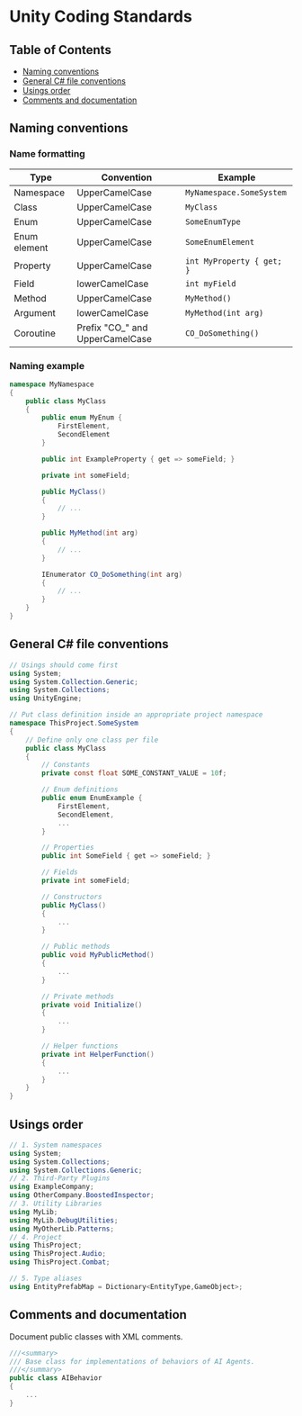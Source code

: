 # Unity Coding Standards

## Table of Contents

* [Naming conventions](#naming-conventions)
* [General C# file conventions](#general-c#-file-conventions)
* [Usings order](#usings-order)
* [Comments and documentation](#comments-and-documentation)

## Naming conventions

### Name formatting

Type         | Convention                      | Example
------------ | ------------------------------- | -----------------------
Namespace    | UpperCamelCase                  | `MyNamespace.SomeSystem`
Class        | UpperCamelCase                  | `MyClass`
Enum         | UpperCamelCase                  | `SomeEnumType`
Enum element | UpperCamelCase                  | `SomeEnumElement`
Property     | UpperCamelCase                  | `int MyProperty { get; }`
Field        | lowerCamelCase                  | `int myField`
Method       | UpperCamelCase                  | `MyMethod()`
Argument     | lowerCamelCase                  | `MyMethod(int arg)`
Coroutine    | Prefix "CO_" and UpperCamelCase | `CO_DoSomething()`

### Naming example

```csharp
namespace MyNamespace
{
    public class MyClass
    {
        public enum MyEnum {
            FirstElement,
            SecondElement
        }

        public int ExampleProperty { get => someField; }

        private int someField;

        public MyClass()
        {
            // ...
        }

        public MyMethod(int arg)
        {
            // ...
        }

        IEnumerator CO_DoSomething(int arg)
        {
            // ...
        }
    }
}
```

## General C# file conventions

```csharp
// Usings should come first
using System;
using System.Collection.Generic;
using System.Collections;
using UnityEngine;

// Put class definition inside an appropriate project namespace
namespace ThisProject.SomeSystem
{
    // Define only one class per file
    public class MyClass
    {
        // Constants
        private const float SOME_CONSTANT_VALUE = 10f;

        // Enum definitions
        public enum EnumExample {
            FirstElement,
            SecondElement,
            ...
        }

        // Properties
        public int SomeField { get => someField; }

        // Fields
        private int someField;

        // Constructors
        public MyClass()
        {
            ...
        }

        // Public methods
        public void MyPublicMethod()
        {
            ...
        }

        // Private methods
        private void Initialize()
        {
            ...
        }

        // Helper functions
        private int HelperFunction()
        {
            ...
        }
    }
}
```

## Usings order

```csharp
// 1. System namespaces
using System;
using System.Collections;
using System.Collections.Generic;
// 2. Third-Party Plugins
using ExampleCompany;
using OtherCompany.BoostedInspector;
// 3. Utility Libraries
using MyLib;
using MyLib.DebugUtilities;
using MyOtherLib.Patterns;
// 4. Project
using ThisProject;
using ThisProject.Audio;
using ThisProject.Combat;

// 5. Type aliases
using EntityPrefabMap = Dictionary<EntityType,GameObject>;
```

## Comments and documentation

Document public classes with XML comments.

```csharp
///<summary>
/// Base class for implementations of behaviors of AI Agents.
///</summary>
public class AIBehavior
{
    ...
}
```
